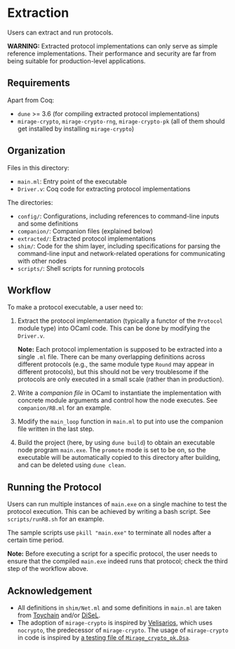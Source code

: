 # Extraction

Users can extract and run protocols. 

**WARNING:** Extracted protocol implementations can only serve as simple reference implementations. Their performance and security are far from being suitable for production-level applications. 

## Requirements

Apart from Coq:
- `dune` >= 3.6 (for compiling extracted protocol implementations)
- `mirage-crypto`, `mirage-crypto-rng`, `mirage-crypto-pk` (all of them should get installed by installing `mirage-crypto`)

## Organization

Files in this directory: 
- `main.ml`: Entry point of the executable
- `Driver.v`: Coq code for extracting protocol implementations

The directories: 
- `config/`: Configurations, including references to command-line inputs and some definitions
- `companion/`: Companion files (explained below)
- `extracted/`: Extracted protocol implementations
- `shim/`: Code for the shim layer, including specifications for parsing the command-line input and network-related operations for communicating with other nodes
- `scripts/`: Shell scripts for running protocols

## Workflow

To make a protocol executable, a user need to: 
1. Extract the protocol implementation (typically a functor of the `Protocol` module type) into OCaml code. This can be done by modifying the `Driver.v`. 
   
   **Note:** Each protocol implementation is supposed to be extracted into a single `.ml` file. There can be many overlapping definitions across different protocols (e.g., the same module type `Round` may appear in different protocols), but this should not be very troublesome if the protocols are only executed in a small scale (rather than in production). 

2. Write a *companion file* in OCaml to instantiate the implementation with concrete module arguments and control how the node executes. See `companion/RB.ml` for an example. 
3. Modify the `main_loop` function in `main.ml` to put into use the companion file written in the last step. 
4. Build the project (here, by using `dune build`) to obtain an executable node program `main.exe`. The `promote` mode is set to be on, so the executable will be automatically copied to this directory after building, and can be deleted using `dune clean`. 

## Running the Protocol

Users can run multiple instances of `main.exe` on a single machine to test the protocol execution. This can be achieved by writing a bash script. See `scripts/runRB.sh` for an example. 

The sample scripts use `pkill "main.exe"` to terminate all nodes after a certain time period. 

**Note:** Before executing a script for a specific protocol, the user needs to ensure that the compiled `main.exe` indeed runs that protocol; check the third step of the workflow above. 

## Acknowledgement

- All definitions in `shim/Net.ml` and some definitions in `main.ml` are taken from [Toychain](https://github.com/verse-lab/toychain) and/or [DiSeL](https://github.com/DistributedComponents/disel/). 
- The adoption of `mirage-crypto` is inspired by [Velisarios](https://github.com/vrahli/Velisarios/), which uses `nocrypto`, the predecessor of `mirage-crypto`. The usage of `mirage-crypto` in code is inspired by [a testing file of `Mirage_crypto_pk.Dsa`](https://github.com/mirage/mirage-crypto/blob/main/tests/test_dsa.ml). 
